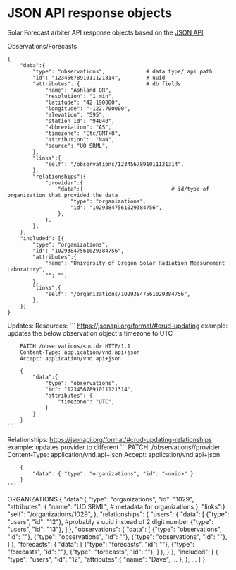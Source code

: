 # JSON API response objects
Solar Forecast arbiter API response objects based on the [JSON API](https://jsonapi.org/)

Observations/Forecasts
```
{
	"data":{
		"type": "observations",				# data type/ api path
		"id": "1234567891011121314",		# uuid
		"attributes": {                     # db fields
			"name": "Ashland OR", 			
			"resolution": "1 min",
			"latitude": "42.190000",
			"longitude": "-122.700000",
			"elevation": "595",
			"station_id": "94040",
		    "abbreviation":	"AS",
			"timezone": "Etc/GMT+8",
			"attribution":	"NaN",
			"source": "UO SRML",
		},
		"links":{
			"self": "/observations/1234567891011121314",
		},
		"relationships":{
			"provider":{
				"data":{							# id/type of organization that provided the data
					"type": "organizations",
					"id": "10293847561029384756",
				},
			},
		},
	},
	"included": [{
		"type": "organizations",
		"id": "10293847561029384756",
		"attributes":{
			"name": "University of Oregon Solar Radiation Measurement Laboratory",
			"": "",
		},
		"links":{
			"self": "/organizations/10293847561029384756",
		},
	}]	
}
```
Updates:
	Resources:
	```
	https://jsonapi.org/format/#crud-updating
	example: updates the below observation object's timezone to UTC

		PATCH /observations/<uuid> HTTP/1.1
		Content-Type: application/vnd.api+json
		Accept: application/vnd.api+json

		{
			"data":{
				"type": "observations",
				"id": "1234567891011121314",
				"attributes": {
					"timezone": "UTC",
				}
			}
		}
	```
Relationships:
	https://jsonapi.org/format/#crud-updating-relationships
	example: updates provider to different 
	```
		PATCH: /observations/<uuid>/provider
		Content-Type: application/vnd.api+json
		Accept: application/vnd.api+json

		{
			"data": { "type": "organizations", "id": "<uuid>" }
		}
	```


ORGANIZATIONS
{
	"data":{
		"type": "organizations",
		"id": "1029",
		"attributes": {
			"name": "UO SRML",
			# metadata for organizations
		},
		"links":}
			"self": "/organizations/1029",
		},
		"relationships": {
			"users": {
				"data": [
					{"type": "users", "id": "12"}, #probably a uuid instead of 2 digit number
					{"type": "users", "id": "13"},
				] 
			},
			"observations": {
				"data": [
					{"type": "observations", "id": "<uuid>"},
					{"type": "observations", "id": "<uuid>"},
					{"type": "observations", "id": "<uuid>"},
				]
			},
			"forecasts": {
				"data": [
					{"type": "forecasts", "id": "<uuid>"},
					{"type": "forecasts", "id": "<uuid>"},
					{"type": "forecasts", "id": "<uuid>"},
				]
			},
		}
	},
	"included": [
		{
			"type": "users",
			"id": "12",
			"attributes":{
				"name": "Dave",
				...
			},
		},
		...
    ]
}
